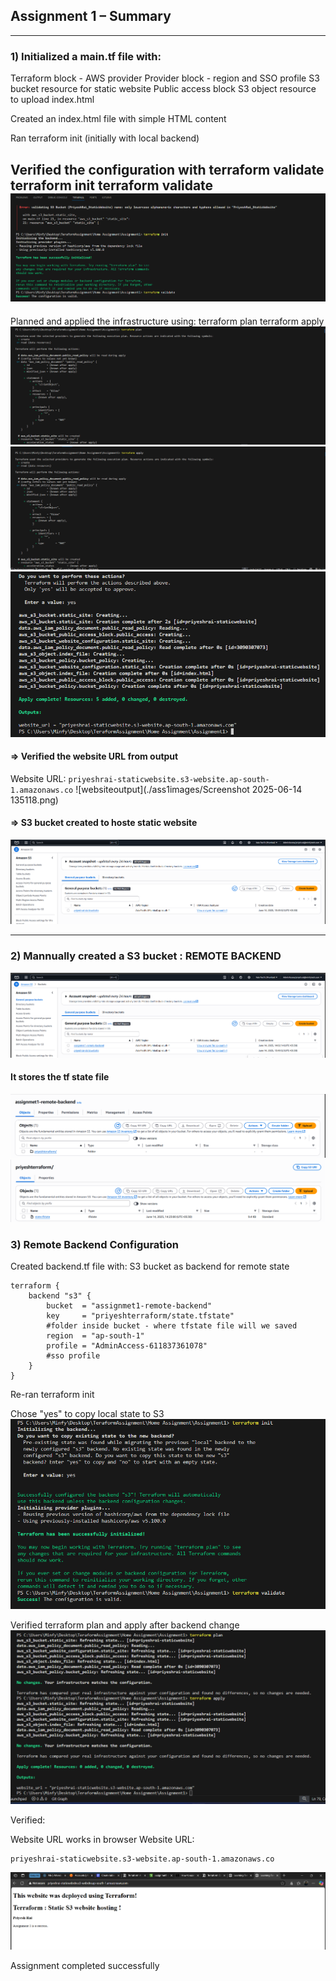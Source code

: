 ## Assignment 1 – Summary
---
### 1) Initialized a main.tf file with:

Terraform block - AWS provider
Provider block - region and SSO profile
S3 bucket resource for static website
Public access block
S3 object resource to upload index.html

Created an index.html file with simple HTML content

Ran terraform init (initially with local backend)

Verified the configuration with terraform validate
    terraform init
    terraform validate
![inintandvarify1](./ass1images/Screenshot%202025-06-14%20135243.png)
---
Planned and applied the infrastructure using:
    terraform plan
    terraform apply
![planapply1](./ass1images/Screenshot%202025-06-14%20135306.png)
![planapply1](./ass1images/Screenshot%202025-06-14%20135345.png)
![planapply1](./ass1images/Screenshot%202025-06-14%20135403.png)

#### => Verified the website URL from output
Website URL: ```priyeshrai-staticwebsite.s3-website.ap-south-1.amazonaws.co```
![websiteoutput](./ass1images/Screenshot 2025-06-14 135118.png)

#### => S3 bucket created to hoste static website
![s3bucket](./ass1images/Screenshot%202025-06-14%20135635.png)

---

### 2) Mannually created a S3 bucket : REMOTE BACKEND
![s3ss](./ass1images/Screenshot%202025-06-14%20142745.png)
#### It stores the tf state file
![s3ss](./ass1images/Screenshot%202025-06-14%20142709.png)
![s3ss](./ass1images/Screenshot%202025-06-14%20142720.png)

### 3) Remote Backend Configuration
Created backend.tf file with: S3 bucket as backend for remote state
```
terraform {
    backend "s3" {
        bucket  = "assignmet1-remote-backend"  
        key     = "priyeshterraform/state.tfstate"
        #folder inside bucket - where tfstate file will we saved
        region  = "ap-south-1"
        profile = "AdminAccess-611837361078"
        #sso profile
    }
}

```

Re-ran terraform init

Chose "yes" to copy local state to S3
![inintandvarify2](./ass1images/Screenshot%202025-06-14%20142915.png)

Verified terraform plan and apply after backend change
![planapply2](./ass1images/Screenshot%202025-06-14%20142935.png)


Verified:

Website URL works in browser
Website URL: 
```
priyeshrai-staticwebsite.s3-website.ap-south-1.amazonaws.co
```
![websiteoutput2](./ass1images/Screenshot%202025-06-14%20142637.png)

Assignment completed successfully